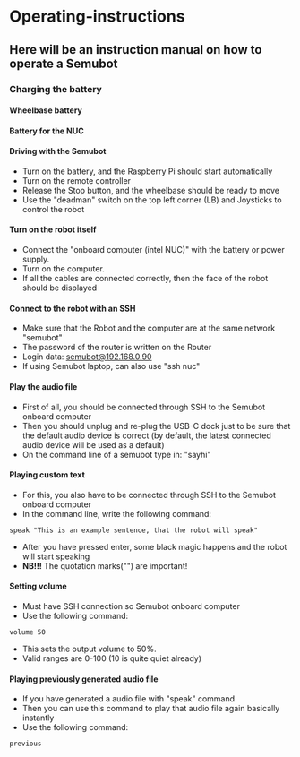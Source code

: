 # Operating-instructions
## Here will be an instruction manual on how to operate a Semubot

### Charging the battery
#### Wheelbase battery
#### Battery for the NUC

#### Driving with the Semubot
- Turn on the battery, and the Raspberry Pi should start automatically
- Turn on the remote controller
- Release the Stop button, and the wheelbase should be ready to move
- Use the "deadman" switch on the top left corner (LB) and Joysticks to control the robot

#### Turn on the robot itself
- Connect the "onboard computer (intel NUC)" with the battery or power supply.
- Turn on the computer.
- If all the cables are connected correctly, then the face of the robot should be displayed

#### Connect to the robot with an SSH
- Make sure that the Robot and the computer are at the same network "semubot"
- The password of the router is written on the Router
- Login data: semubot@192.168.0.90
- If using Semubot laptop, can also use "ssh nuc"

#### Play the audio file
- First of all, you should be connected through SSH to the Semubot onboard computer
- Then you should unplug and re-plug the USB-C dock just to be sure that the default audio device is correct (by default, the latest connected audio device will be used as a default)
- On the command line of a semubot type in: "sayhi"

#### Playing custom text
- For this, you also have to be connected through SSH to the Semubot onboard computer
- In the command line, write the following command: 

```
speak "This is an example sentence, that the robot will speak"
```
- After you have pressed enter, some black magic happens and the robot will start speaking
- **NB!!!** The quotation marks("") are important!

#### Setting volume
- Must have SSH connection so Semubot onboard computer
- Use the following command:

```
volume 50
```
- This sets the output volume to 50%. 
- Valid ranges are 0-100 (10 is quite quiet already)

#### Playing previously generated audio file

- If you have generated a audio file with "speak" command
- Then you can use this command to play that audio file again basically instantly
- Use the following command:

```
previous
````
